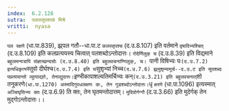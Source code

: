 ```yaml
---
index:  6.2.128
sutra:  पललसूपशाकं मिश्रे
vritti:  nyasa
---
```


`पल रक्षणे` (धा.पा.839), झ्र्पल गतौ--धा.पा.ट `कलस्तृपश्च` (द.उ.8.107) इति वर्तमाने `वृषादिभ्यश्चित्` (द.उ.8.109) इति कलप्रत्ययस्य चित्वात् पलशब्दोऽन्तोदात्तः। `रोदेर्णिलुक् च` (द.उ.8.39) इति विद्यमाने `बहुलमन्यत्रापि संज्ञाच्छन्दसोः (द.उ.8.40) इति बहुलवचनाण्णिलुक्, च। `पानी विषिभ्यः पः` (द.उ.7.2) इत्यधिकृत्य `स्तुवो दीर्घश्च` (द.उ.7.4) इति च `सुशृभ्यां निच्च` (द.उ.7.6) झ्र्मुशृम्यामूर्च--द.उ.ट इति सूपशब्दः पप्रत्ययान्तो व्युत्पाद्यते, तेनाद्युदात्तः। `इण्भीकापाशल्यतिमर्चिभ्यः कन्` (द.उ.3.21) इति बहुलवचनात् `शो तनूकरणे` (धा.पा.1270) अस्मादिगुपधलक्षणः कः, तेन गुडशब्दोऽन्तोदात्तः। `धृ `क्षरणे` (धा.पा.1096) इत्यस्मात् `अञ्चिघृसिभ्यः क्तः` (द.उ.6.9) ति क्तः, तेन घृतमन्तोदात्तम्। `मुदिग्रोर्गग्गौ` (द.उ.3.66) इति मुदेर्गक् तेन मुद्गोऽन्तोदात्तः।।

